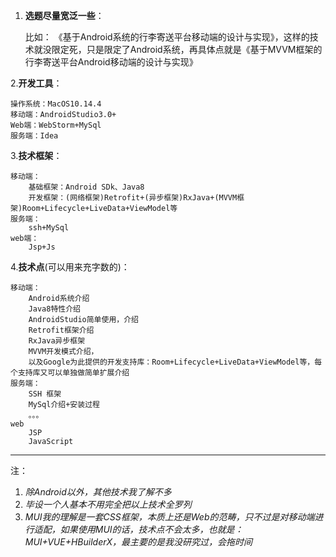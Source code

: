 1. **选题尽量宽泛一些**：

	 比如：
	《基于Android系统的行李寄送平台移动端的设计与实现》，这样的技术就没限定死，只是限定了Android系统，再具体点就是《基于MVVM框架的行李寄送平台Android移动端的设计与实现》

2.**开发工具**：

	操作系统：MacOS10.14.4
	移动端：AndroidStudio3.0+
	Web端：WebStorm+MySql
	服务端：Idea
3.**技术框架**：

	移动端：
		基础框架：Android SDk、Java8
		开发框架：(网络框架)Retrofit+(异步框架)RxJava+(MVVM框架)Room+Lifecycle+LiveData+ViewModel等
	服务端：
		ssh+MySql
	web端：
		Jsp+Js
4.**技术点**(可以用来充字数的)：

	移动端：
		Android系统介绍
		Java8特性介绍
		AndroidStudio简单使用，介绍
		Retrofit框架介绍
		RxJava异步框架
		MVVM开发模式介绍，
		以及Google为此提供的开发支持库：Room+Lifecycle+LiveData+ViewModel等，每个支持库又可以单独做简单扩展介绍
	服务端：
		SSH 框架
		MySql介绍+安装过程
		。。。
	web	
		JSP
		JavaScript
---
注：

1. *除Android以外，其他技术我了解不多*
2. *毕设一个人基本不用完全把以上技术全罗列*
3. *MUI我的理解是一套CSS框架，本质上还是Web的范畴，只不过是对移动端进行适配，如果使用MUI的话，技术点不会太多，也就是：MUI+VUE+HBuilderX，最主要的是我没研究过，会拖时间*